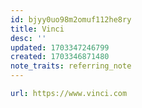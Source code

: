 ```yaml
---
id: bjyy0uo98m2omuf112he8ry
title: Vinci
desc: ''
updated: 1703347246799
created: 1703346871480
note_traits: referring_note
---
```


```yaml
url: https://www.vinci.com
```